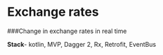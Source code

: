 # Exchange rates

###Change in exchange rates in real time

**Stack**- kotlin, MVP, Dagger 2, Rx, Retrofit, EventBus

